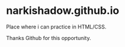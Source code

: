 # narkishadow.github.io

Place where i can practice in HTML/CSS.

Thanks Github for this opportunity.
